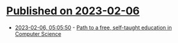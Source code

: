 # [Published on 2023-02-06](index.md)

* [2023-02-06, 05:05:50](https://news.ycombinator.com/item?id=34673581) - [Path to a free, self-taught education in Computer Science](https://github.com/ossu/computer-science)
